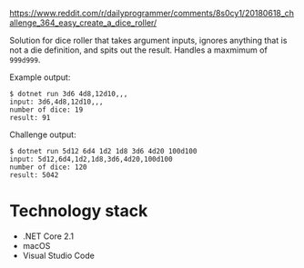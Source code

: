 
https://www.reddit.com/r/dailyprogrammer/comments/8s0cy1/20180618_challenge_364_easy_create_a_dice_roller/

Solution for dice roller that takes argument inputs, ignores anything that is not a die definition, and spits out the result.  Handles a maxmimum of `999d999`.

Example output:

```
$ dotnet run 3d6 4d8,12d10,,,
input: 3d6,4d8,12d10,,,
number of dice: 19
result: 91
```

Challenge output:

```
$ dotnet run 5d12 6d4 1d2 1d8 3d6 4d20 100d100
input: 5d12,6d4,1d2,1d8,3d6,4d20,100d100
number of dice: 120
result: 5042
```

# Technology stack

- .NET Core 2.1
- macOS
- Visual Studio Code

